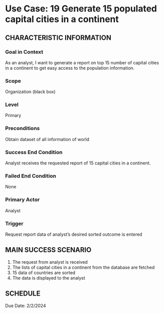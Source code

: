 
# Use Case: 19	Generate 15 populated capital cities in a continent

## CHARACTERISTIC INFORMATION
### Goal in Context
As an analyst, I want to generate a report on top 15 number of capital cities in a continent to get easy access to the population information.
### Scope
Organization (black box)
### Level
Primary
### Preconditions
Obtain dataset of all information of world
### Success End Condition
Analyst receives the requested report of 15 capital cities in a continent.
### Failed End Condition
None
### Primary Actor
Analyst
### Trigger
Request report data of analyst’s desired sorted outcome is entered

## MAIN SUCCESS SCENARIO

1.  The request from analyst is received
2.  The lists of capital cities in a continent from the database are fetched
3.  15 data of countries are sorted
4.  The data is displayed to the analyst

## SCHEDULE
Due Date: 2/2/2024

